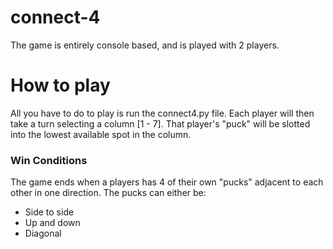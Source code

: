 # connect-4
The game is entirely console based, and is played with 2 players.

# How to play
All you have to do to play is run the connect4.py file.
Each player will then take a turn selecting a column [1 - 7].
That player's "puck" will be slotted into the lowest available spot in the column.

### Win Conditions
The game ends when a players has 4 of their own "pucks" adjacent to each other in one direction.
The pucks can either be:
  * Side to side
  * Up and down
  * Diagonal
